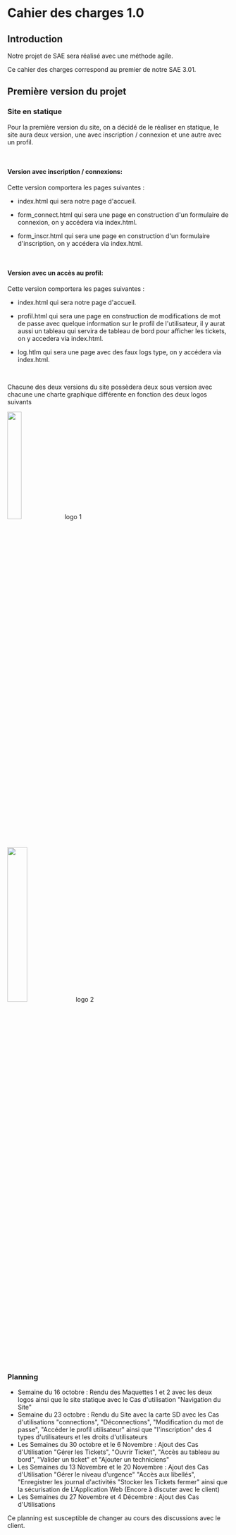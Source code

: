 # Cahier des charges 1.0



## Introduction



Notre projet de SAE sera réalisé avec une méthode agile.


Ce cahier des charges correspond au premier de notre SAE 3.01.


## Première version du projet


### Site en statique

Pour la première version du site, on a décidé de le réaliser en statique, le site aura deux version, une avec inscription / connexion et une autre avec un profil.

<br>

#### **Version avec inscription / connexions**:

Cette version comportera les pages suivantes :

- index.html qui sera notre page d'accueil.

- form_connect.html qui sera une page en construction d'un formulaire de connexion, on y accédera via index.html.

- form_inscr.html qui sera une page en construction d'un formulaire d'inscription, on y accédera via index.html.

<br>

#### **Version avec un accès au profil**:

Cette version comportera les pages suivantes :

- index.html qui sera notre page d'accueil.

- profil.html qui sera une page en construction de modifications de mot de passe avec quelque information sur le profil de l'utilisateur, il y aurat aussi un tableau qui servira de tableau de bord pour afficher les tickets, on y accedera via index.html.

- log.htlm qui sera une page avec des faux logs type, on y accédera via index.html.


<br>

Chacune des deux versions du site possèdera deux sous version avec chacune une charte graphique différente en fonction des deux logos suivants <br>

<img src='https://cdn.discordapp.com/attachments/1148278381767569508/1161215872891887667/logo_version_2.png?ex=65377d8e&is=6525088e&hm=19a91bbee37aba462405697f0ee0b879d4fc9b2dd0c293d7c006216ba00702a9&' width=25% height=25%/> logo 1

<img src='https://cdn.discordapp.com/attachments/1148278381767569508/1162294474467184641/Logo1_SAE.png?ex=653b6a15&is=6528f515&hm=f9238eaed2e864d111d30cf552b190b23cf268057e074dd06571fa17fcc73637&' width=30% height=30%/> logo 2



### Planning
- Semaine du 16 octobre : Rendu des Maquettes 1 et 2 avec les deux logos ainsi que le site statique  avec le Cas d'utilisation "Navigation du Site"
- Semaine du 23 octobre : Rendu du Site avec la carte SD avec les Cas d'utilisations  "connections", "Déconnections", "Modification du mot de passe", "Accéder le profil utilisateur" ainsi que "l'inscription" des 4 types d'utilisateurs et les droits d'utilisateurs 
- Les Semaines du 30 octobre et le 6 Novembre  : Ajout des Cas d'Utilisation "Gérer les Tickets", "Ouvrir Ticket", "Accès au tableau au bord", "Valider un ticket" et "Ajouter un techniciens"
- Les Semaines du  13 Novembre et le 20 Novembre : Ajout des Cas d'Utilisation "Gérer le niveau d'urgence" "Accès aux libellés", "Enregistrer les journal d'activités "Stocker les Tickets fermer" ainsi que la sécurisation de L'Application Web (Encore à discuter avec le client)
- Les Semaines du 27 Novembre et 4 Décembre : Ajout des Cas d'Utilisations

Ce planning est susceptible de changer au cours des discussions avec le client.
